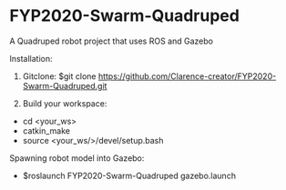 # FYP2020-Swarm-Quadruped
A Quadruped robot project that uses ROS and Gazebo

Installation:

1. Gitclone: $git clone https://github.com/Clarence-creator/FYP2020-Swarm-Quadruped.git

2. Build your workspace:
- cd <your_ws>
- catkin_make
- source <your_ws/>/devel/setup.bash


Spawning robot model into Gazebo:

- $roslaunch FYP2020-Swarm-Quadruped gazebo.launch 
